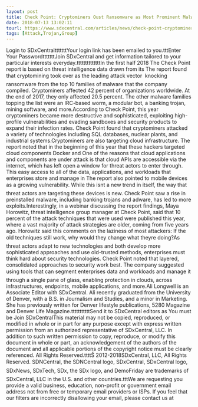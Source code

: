 ```yaml
---
layout: post
title: Check Point: Cryptominers Oust Ransomware as Most Prominent Malware Check Points mid-year report on cyber attack trends found that in 2018...
date: 2018-07-13 13:02:11
tourl: https://www.sdxcentral.com/articles/news/check-point-cryptominers-oust-ransomware/2018/07/
tags: [Attack,Trojan,Group]
---
```

Login to SDxCentraltttttttYour login link has been emailed to you.tttEnter Your PasswordtttttttJoin SDxCentral and get information tailored to your particular interests everyday.ttttttttttttttIn the first half 2018 The Check Point report is based on threat intelligence data drawn from its The report found that cryptomining took over as the leading attack vector  knocking ransomware from the top 10 families of malware that the company compiled. Cryptominers affected 42 percent of organizations worldwide. At the end of 2017, they only affected 20.5 percent. The other malware families topping the list were an IRC-based worm, a modular bot, a banking trojan, mining software, and more.According to Check Point, this year cryptominers became more destructive and sophisticated, exploiting high-profile vulnerabilities and evading sandboxes and security products to expand their infection rates. Check Point found that cryptominers attacked a variety of technologies including SQL databases, nuclear plants, and industrial systems.Cryptominers are also targeting cloud infrastructure. The report noted that in the beginning of this year that these hackers targeted cloud components Docker and One of the reasons that cloud applications and components are under attack is that cloud APIs are accessible via the internet, which has left open a window for threat actors to enter through. This easy access to all of the data, applications, and workloads that enterprises store and manage in The report also pointed to mobile devices as a growing vulnerability. While this isnt a new trend in itself, the way that threat actors are targeting these devices is new. Check Point saw a rise in preinstalled malware, including banking trojans and adware, has led to more exploits.Interestingly, in a webinar discussing the report findings, Maya Horowitz, threat intelligence group manager at Check Point, said that 10 percent of the attack techniques that were used were published this year, where a vast majority of attack strategies are older, coming from five years ago. Horowitz said this comments on the laziness of most attackers: If the old techniques still work, why would they change what theyre doing?As threat actors adapt to new technologies and both develop more sophisticated approaches and use old-trusted methods, enterprises must think hard about security technologies. Check Point noted that layered, consolidated approaches to security work best. The company suggested using tools that can segment enterprises data and workloads and manage it through a single pane of glass, enabling protection in clouds, across infrastructures, endpoints, mobile applications, and more.Ali Longwell is an Associate Editor with SDxCentral. Ali recently graduated from the University of Denver, with a B.S. in Journalism and Studies, and a minor in Marketing. She has previously written for Denver lifestyle publications, 5280 Magazine and Denver Life Magazine.tttttttttttSend it to SDxCentral editors as You must be Join SDxCentralThis material may not be copied, reproduced, or modified in whole or in part for any purpose except with express written permission from an authorized representative of SDxCentral, LLC. In addition to such written permission to copy, reproduce, or modify this document in whole or part, an acknowledgement of the authors of the document and all applicable portions of the copyright notice must be clearly referenced. All Rights Reserved.ttttŠ 2012-2018SDxCentral, LLC, All Rights Reserved. SDNCentral, the SDNCentral logo, SDxCentral, SDxCentral logo, SDxNews, SDxTech, SDx, the SDx logo, and DemoFriday are trademarks of SDxCentral, LLC in the U.S. and other countries.tttWe are requesting you provide a valid business, education, non-profit or government email address not from free or temporary email providers or ISPs. If you feel that our filters are incorrectly disallowing your email, please contact us at 